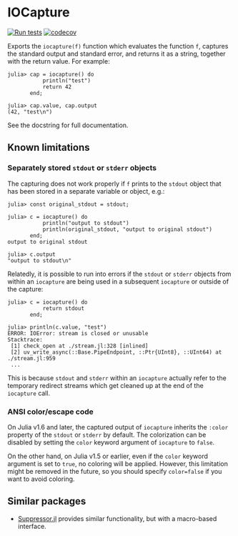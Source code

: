 # IOCapture

[![Run tests](https://github.com/JuliaDocs/IOCapture.jl/workflows/CI/badge.svg)](https://github.com/JuliaDocs/IOCapture.jl/actions)
[![codecov](https://codecov.io/gh/JuliaDocs/IOCapture.jl/branch/master/graph/badge.svg)](https://codecov.io/gh/JuliaDocs/IOCapture.jl)

Exports the `iocapture(f)` function which evaluates the function `f`, captures the standard
output and standard error, and returns it as a string, together with the return value. For
example:

```julia-repl
julia> cap = iocapture() do
           println("test")
           return 42
       end;

julia> cap.value, cap.output
(42, "test\n")
```

See the docstring for full documentation.

## Known limitations

### Separately stored `stdout` or `stderr` objects

The capturing does not work properly if `f` prints to the `stdout` object that has been
stored in a separate variable or object, e.g.:

```julia-repl
julia> const original_stdout = stdout;

julia> c = iocapture() do
           println("output to stdout")
           println(original_stdout, "output to original stdout")
       end;
output to original stdout

julia> c.output
"output to stdout\n"
```

Relatedly, it is possible to run into errors if the `stdout` or `stderr` objects from
within an `iocapture` are being used in a subsequent `iocapture` or outside of the capture:

```julia-repl
julia> c = iocapture() do
           return stdout
       end;

julia> println(c.value, "test")
ERROR: IOError: stream is closed or unusable
Stacktrace:
 [1] check_open at ./stream.jl:328 [inlined]
 [2] uv_write_async(::Base.PipeEndpoint, ::Ptr{UInt8}, ::UInt64) at ./stream.jl:959
 ...
```

This is because `stdout` and `stderr` within an `iocapture` actually refer to the temporary
redirect streams which get cleaned up at the end of the `iocapture` call.

### ANSI color/escape code

On Julia v1.6 and later, the captured output of `iocapture` inherits the `:color` property
of the `stdout` or `stderr` by default. The colorization can be disabled by setting the
`color` keyword argument of `iocapture` to `false`.

On the other hand, on Julia v1.5 or earlier, even if the `color` keyword argument is set to
`true`, no coloring will be applied. However, this limitation might be removed in the
future, so you should specify `color=false` if you want to avoid coloring.


## Similar packages

* [Suppressor.jl](https://github.com/JuliaIO/Suppressor.jl) provides similar functionality,
  but with a macro-based interface.
